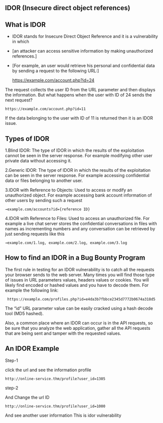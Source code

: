   ## IDOR (Insecure direct object references)
  
   ## What is IDOR
  - IDOR stands for Insecure Direct Object Reference and it is a vulnerability in which
  - [an attacker can access sensitive information by making unauthorized references.] 
  - [For example, an user would retrieve his personal and confidential data by sending a request to the following URL:]
      
    https://example.com/account.php?id=24
      
   The request collects the user ID from the URL parameter and then displays the information.
   But what happens when the user with ID of 24 sends the next request?
   
    https://example.com/account.php?id=11
      
   If the data belonging to the user with ID of 11 is returned then it is an IDOR issue.
   
   ## Types of IDOR
   1.Blind IDOR: The type of IDOR in which the results of the exploitation cannot be seen in the server response. 
   For example modifying other user private data without accessing it.
   
   2.Generic IDOR: The type of IDOR in which the results of the exploitation can be seen 
   in the server response. For example accessing confidential data or files belonging to another user.
   
   3.IDOR with Reference to Objects: Used to access or modify an unauthorized object. 
   For example accessing bank account information of other users by sending such a request
   
    →example.com/accounts?id={reference ID}
      
   4.IDOR with Reference to Files: Used to access an unauthorized file. 
   For example a live chat server stores the confidential conversations in files with names as 
   incrementing numbers and any conversation can be retrieved by just sending requests like this
   
    →example.com/1.log, example.com/2.log, example.com/3.log 
   

    
   ## How to find an IDOR in a Bug Bounty Program
   
   The first rule in testing for an IDOR vulnerability is to catch all the requests your
   browser sends to the web server. Many times you will find those type of issues in 
   URL parameters values, headers values or cookies. You will likely find encoded 
   or hashed values and you have to decode them. For example the following link:
   
     https://example.com/profiles.php?id=e4da3b7fbbce2345d7772b0674a318d5
     
   The “id” URL parameter value can be easily cracked using a hash decode tool (MD5 hashed).
   
   Also, a common place where an IDOR can occur is in the API requests, so be sure
   that you analyze the web application, gather all the API requests that are being 
   sent and tamper with the requested values.
   
  ## An IDOR Example  
  
   Step-1
  
   click the url and see the information profile 
     
    http://online-service.thm/profile?user_id=1305 
       
   step-2 
    
   And Change the url ID 
       
    http://online-service.thm/profile?user_id=1000
        
   And see another user information This is idor vulnerability  
